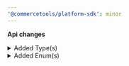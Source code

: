 ```yaml
---
'@commercetools/platform-sdk': minor
---
```


**Api changes**

<details>
<summary>Added Type(s)</summary>

- added type `CheckoutOrderCreationFailedEvent`
- added type `CheckoutPaymentAuthorizationCancelledEvent`
- added type `CheckoutPaymentAuthorizationFailedEvent`
- added type `CheckoutPaymentAuthorizedEvent`
- added type `CheckoutPaymentCancelAuthorizationFailedEvent`
- added type `CheckoutPaymentChargeFailedEvent`
- added type `CheckoutPaymentChargedEvent`
- added type `CheckoutPaymentRefundFailedEvent`
- added type `CheckoutPaymentRefundedEvent`
- added type `CheckoutMessageOrderPayloadBaseData`
- added type `CheckoutMessagePaymentsPayloadBaseData`
</details>

<details>
<summary>Added Enum(s)</summary>

- added enum `checkout` to type `EventSubscriptionResourceTypeId`
- added enum `CheckoutOrderCreationFailed` to type `EventType`
- added enum `CheckoutPaymentAuthorizationCancelled` to type `EventType`
- added enum `CheckoutPaymentAuthorizationFailed` to type `EventType`
- added enum `CheckoutPaymentAuthorized` to type `EventType`
- added enum `CheckoutPaymentCancelAuthorizationFailed` to type `EventType`
- added enum `CheckoutPaymentCharged` to type `EventType`
- added enum `CheckoutPaymentChargeFailed` to type `EventType`
- added enum `CheckoutPaymentRefunded` to type `EventType`
- added enum `CheckoutPaymentRefundFailed` to type `EventType`
</details>
